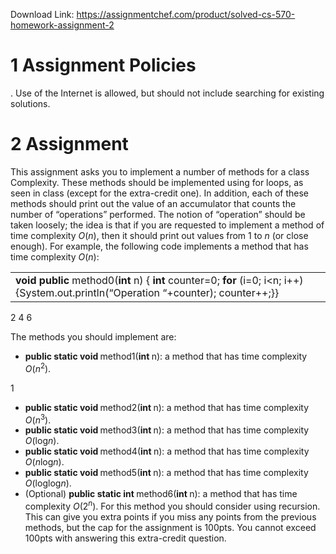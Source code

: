 Download Link: https://assignmentchef.com/product/solved-cs-570-homework-assignment-2
<br>



<h1>1         Assignment Policies</h1>

. Use of the Internet is allowed, but should not include searching for existing solutions.

<h1>2         Assignment</h1>

This assignment asks you to implement a number of methods for a class Complexity. These methods should be implemented using for loops, as seen in class (except for the extra-credit one). In addition, each of these methods should print out the value of an accumulator that counts the number of “operations” performed. The notion of “operation” should be taken loosely; the idea is that if you are requested to implement a method of time complexity <em>O</em>(<em>n</em>), then it should print out values from 1 to <em>n </em>(or close enough). For example, the following code implements a method that has time complexity <em>O</em>(<em>n</em>):

<table width="529">

 <tbody>

  <tr>

   <td width="529"><strong>void public </strong>method0(<strong>int </strong>n) { <strong>int </strong>counter=0; <strong>for </strong>(i=0; i&lt;n; i++) {System.out.println(“Operation “+counter); counter++;}}</td>

  </tr>

 </tbody>

</table>

2 4 6

The methods you should implement are:

<ul>

 <li><strong>public static void </strong>method1(<strong>int </strong>n): a method that has time complexity <em>O</em>(<em>n</em><sup>2</sup>).</li>

</ul>

1

<ul>

 <li><strong>public static void </strong>method2(<strong>int </strong>n): a method that has time complexity <em>O</em>(<em>n</em><sup>3</sup>).</li>

 <li><strong>public static void </strong>method3(<strong>int </strong>n): a method that has time complexity <em>O</em>(log<em>n</em>).</li>

 <li><strong>public static void </strong>method4(<strong>int </strong>n): a method that has time complexity <em>O</em>(<em>n</em>log<em>n</em>).</li>

 <li><strong>public static void </strong>method5(<strong>int </strong>n): a method that has time complexity <em>O</em>(loglog<em>n</em>).</li>

 <li>(Optional) <strong>public static int </strong>method6(<strong>int </strong>n): a method that has time complexity <em>O</em>(2<em><sup>n</sup></em>). For this method you should consider using recursion. This can give you extra points if you miss any points from the previous methods, but the cap for the assignment is 100pts. You cannot exceed 100pts with answering this extra-credit question.</li>

</ul>


